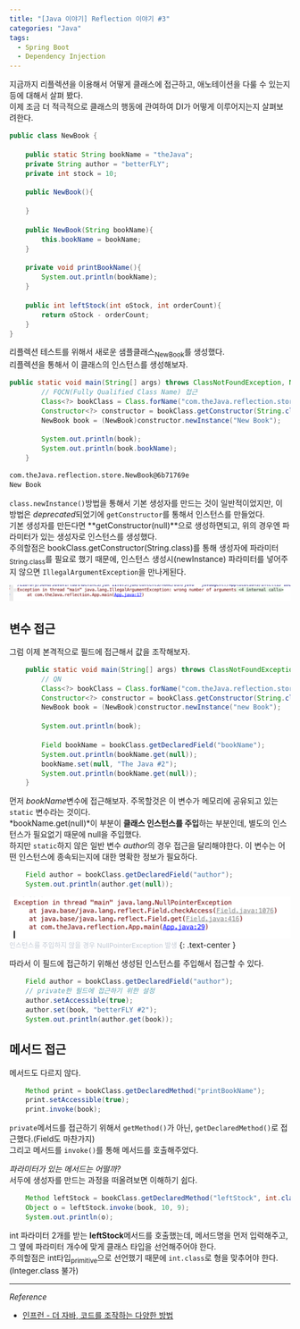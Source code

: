 ```yaml
---
title: "[Java 이야기] Reflection 이야기 #3"
categories: "Java"
tags:
  - Spring Boot
  - Dependency Injection
---
```


지금까지 리플렉션을 이용해서 어떻게 클래스에 접근하고, 애노테이션을 다룰 수 있는지 등에 대해서 살펴 봤다.  
이제 조금 더 적극적으로 클래스의 행동에 관여하여 DI가 어떻게 이루어지는지 살펴보려한다.

~~~java
public class NewBook {

    public static String bookName = "theJava";
    private String author = "betterFLY";
    private int stock = 10;

    public NewBook(){

    }

    public NewBook(String bookName){
        this.bookName = bookName;
    }

    private void printBookName(){
        System.out.println(bookName);
    }

    public int leftStock(int oStock, int orderCount){
        return oStock - orderCount;
    }
}
~~~

리플렉션 테스트를 위해서 새로운 샘플클래스<sub>NewBook</sub>를 생성했다.  
리플렉션을 통해서 이 클래스의 인스턴스를 생성해보자.  

~~~java
public static void main(String[] args) throws ClassNotFoundException, NoSuchMethodException, IllegalAccessException, InvocationTargetException, InstantiationException {
        // FQCN(Fully Qualified Class Name) 접근
        Class<?> bookClass = Class.forName("com.theJava.reflection.store.NewBook");
        Constructor<?> constructor = bookClass.getConstructor(String.class);
        NewBook book = (NewBook)constructor.newInstance("New Book");

        System.out.println(book);
        System.out.println(book.bookName);
    }
~~~

~~~bash
com.theJava.reflection.store.NewBook@6b71769e
New Book
~~~

`class.newInstance()`방법을 통해서 기본 생성자를 만드는 것이 일반적이었지만, 이 방법은 *deprecated*되었기에 `getConstructor`를 통해서 인스턴스를 만들었다.  
기본 생성자를 만든다면 **getConstructor(null)**으로 생성하면되고, 위의 경우엔 파라미터가 있는 생성자로 인스턴스를 생성했다.  
주의할점은 bookClass.getConstructor(String.class)를 통해 생성자에 파라미터<sub>String.class</sub>를 필요로 했기 때문에, 인스턴스 생성시(newInstance) 파라미터를 넣어주지 않으면 `IllegalArgumentException`을 만나게된다.

![](/assets/images/study/dev/2020/theJava/9_instance_illgealargument.png)

## 변수 접근
그럼 이제 본격적으로 필드에 접근해서 값을 조작해보자.  

~~~java
    public static void main(String[] args) throws ClassNotFoundException, NoSuchMethodException, IllegalAccessException, InvocationTargetException, InstantiationException, NoSuchFieldException {
        // QN
        Class<?> bookClass = Class.forName("com.theJava.reflection.store.NewBook");
        Constructor<?> constructor = bookClass.getConstructor(String.class);
        NewBook book = (NewBook)constructor.newInstance("new Book");

        System.out.println(book);

        Field bookName = bookClass.getDeclaredField("bookName");
        System.out.println(bookName.get(null));
        bookName.set(null, "The Java #2");
        System.out.println(bookName.get(null));
    }
~~~

먼저 *bookName*변수에 접근해보자. 주목할것은 이 변수가 메모리에 공유되고 있는 `static` 변수라는 것이다.  
*bookName.get(null)*이 부분이 **클래스 인스턴스를 주입**하는 부분인데, 별도의 인스턴스가 필요없기 때문에 null을 주입했다.  
하지만 `static`하지 않은 일반 변수 *author*의 경우 접근을 달리해야한다. 이 변수는 어떤 인스턴스에 종속되는지에 대한 명확한 정보가 필요하다.  

~~~java
    Field author = bookClass.getDeclaredField("author");
    System.out.println(author.get(null));
~~~

![](/assets/images/study/dev/2020/theJava/9_field_nullpointer.png)
<span style="color:#c2c9d4; font-size: 12px;"> 인스턴스를 주입하지 않을 경우 NullPointerException 발생</span>
{: .text-center }

따라서 이 필드에 접근하기 위해선 생성된 인스턴스를 주입해서 접근할 수 있다.

~~~java
    Field author = bookClass.getDeclaredField("author");
    // private한 필드에 접근하기 위한 설정
    author.setAccessible(true);
    author.set(book, "betterFLY #2");
    System.out.println(author.get(book));
~~~

## 메서드 접근  
메서드도 다르지 않다.

~~~java
    Method print = bookClass.getDeclaredMethod("printBookName");
    print.setAccessible(true);
    print.invoke(book);
~~~

`private`메서드를 접근하기 위해서 `getMethod()`가 아닌, `getDeclaredMethod()`로 접근했다.(Field도 마찬가지)  
그리고 메서드를 `invoke()`를 통해 메서드를 호출해주었다.

*파라미터가 있는 메서드는 어떨까?*  
서두에 생성자를 만드는 과정을 떠올려보면 이해하기 쉽다.  

~~~java
    Method leftStock = bookClass.getDeclaredMethod("leftStock", int.class, int.class);
    Object o = leftStock.invoke(book, 10, 9);
    System.out.println(o);
~~~

int 파라미터 2개를 받는 **leftStock**메서드를 호출했는데, 메서드명을 먼저 입력해주고, 그 옆에 파라미터 개수에 맞게 클래스 타입을 선언해주어야 한다.  
주의할점은 int타입<sub>primitive</sub>으로 선언했기 때문에 `int.class`로 형을 맞추어야 한다.(Integer.class 불가)

---

*Reference*
- [인프런 - 더 자바, 코드를 조작하는 다양한 방법](https://www.inflearn.com/course/the-java-code-manipulation)